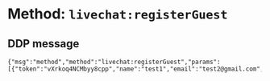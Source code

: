 # Method: `livechat:registerGuest`

## DDP message

    {"msg":"method","method":"livechat:registerGuest","params":[{"token":"vXrkoq4NCMbyy8cpp","name":"test1","email":"test2@gmail.com","department":"3jMKjTQJxCDxwxxtx"}],"id":"5"}
